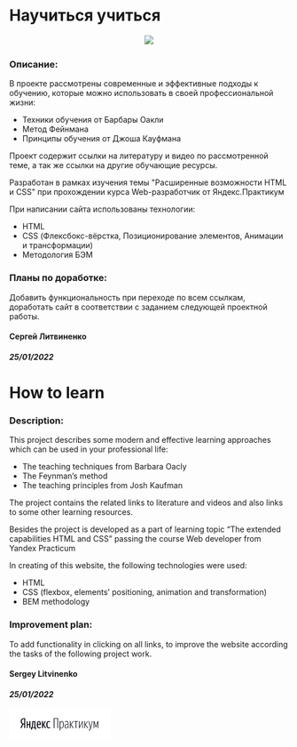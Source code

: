 # Научиться учиться

<p align="center">
<img src="./images/screenshots/chrome_nANVItB00k.gif?raw=true" width="640px">
</p>

### Описание:
В проекте рассмотрены современные и эффективные подходы к обучению,
которые можно использовать в своей профессиональной жизни:
- Техники обучения от Барбары Оакли
- Метод Фейнмана
- Принципы обучения от Джоша Кауфмана

Проект содержит ссылки на литературу и видео по рассмотренной теме,
а так же ссылки на другие обучающие ресурсы.

Разработан в рамках изучения темы "Расширенные возможности HTML и CSS" при
прохождении курса Web-разработчик от Яндекс.Практикум

При написании сайта использованы технологии:
- HTML
- CSS (Флексбокс-вёрстка, Позиционирование элементов, Анимации и трансформации)
- Методология БЭМ

### Планы по доработке:
Добавить функциональность при переходе по всем ссылкам, доработать сайт в соответствии с заданием следующей проектной работы.

#### __Сергей Литвиненко__
#### **_25/01/2022_**

# How to learn
### Description:
This project describes some modern and effective learning approaches which can be used in your professional life:
-	The teaching techniques from Barbara Oacly
-	The Feynman’s method
-	The teaching principles from Josh Kaufman

The project contains the related links to literature and videos and also links to some other learning resources.

Besides the project is developed as a part of learning topic “The extended capabilities HTML and CSS” passing the
course Web developer from Yandex Practicum

In creating of this website, the following technologies were used:
-	HTML
-	CSS (flexbox, elements’ positioning, animation and transformation)
-	BEM methodology

### Improvement plan:
To add functionality in clicking on all links, to improve the website according the tasks of the following project work.

#### __Sergey Litvinenko__

#### **_25/01/2022_**

<img src="./images/logo/Prakticum.png" width="183px">
